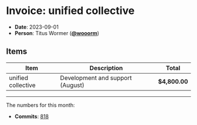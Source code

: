# Invoice: unified collective

* **Date**: 2023-09-01
* **Person**: Titus Wormer ([**@wooorm**](https://github.com/wooorm))

## Items

| Item               | Description                      | Total         |
| ------------------ | -------------------------------- | ------------- |
| unified collective | Development and support (August) | **$4,800.00** |

***

The numbers for this month:

* **Commits**: [818](https://github.com/search?q=author%3Awooorm+committer-date%3A%222023-07-31..2023-09-01%22\&type=commits)
